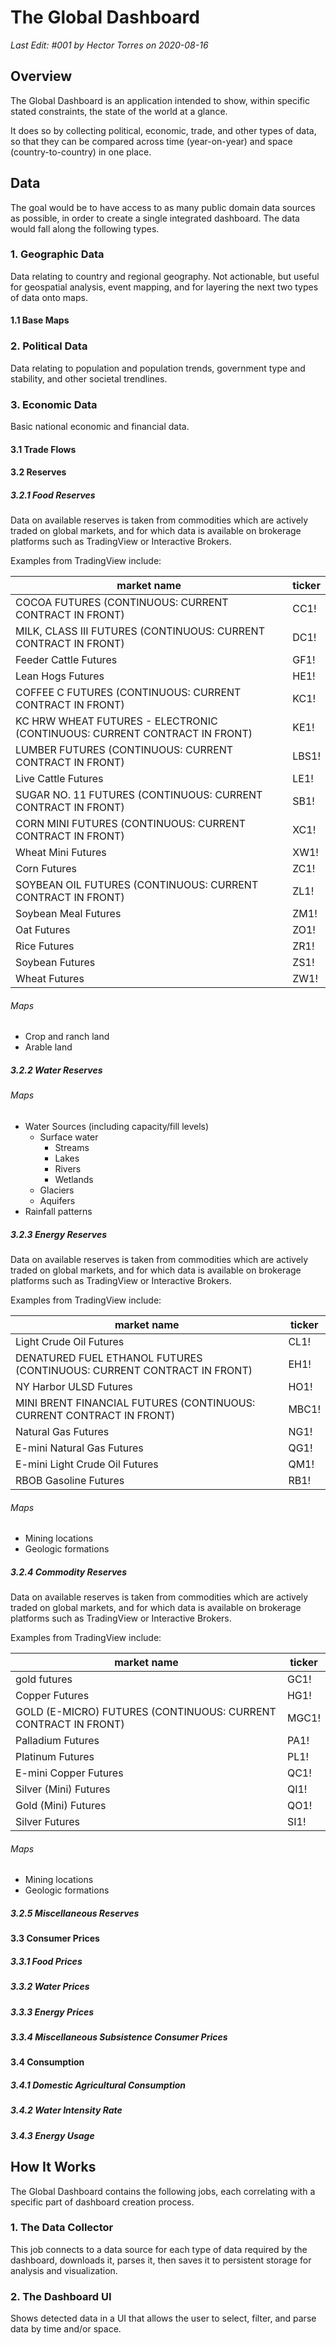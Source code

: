The Global Dashboard
===
_Last Edit: #001 by Hector Torres on 2020-08-16_

## Overview

The Global Dashboard is an application intended to show, within specific stated 
constraints, the state of the world at a glance.  

It does so by collecting political, economic, trade, and other types of data, so that 
they can be compared across time (year-on-year) and space (country-to-country) in one 
place. 

## Data
The goal would be to have access to as many public domain data sources as possible, in 
order to create a single integrated dashboard. The data would fall along the following 
types.

### 1. Geographic Data
Data relating to country and regional geography. Not actionable, but useful for geospatial 
analysis, event mapping, and for layering the next two types of data onto maps.
#### 1.1 Base Maps

### 2. Political Data
Data relating to population and population trends, government type and stability, and 
other societal trendlines. 

### 3. Economic Data
Basic national economic and financial data.

#### 3.1 Trade Flows

#### 3.2 Reserves
##### 3.2.1 Food Reserves
Data on available reserves is taken from commodities which are actively traded on global 
markets, and for which data is available on brokerage platforms such as TradingView or 
Interactive Brokers.

Examples from TradingView include:

market name | ticker
--- | ---
COCOA FUTURES (CONTINUOUS: CURRENT CONTRACT IN FRONT)	|CC1!
MILK, CLASS III FUTURES (CONTINUOUS: CURRENT CONTRACT IN FRONT)	|DC1!
Feeder Cattle Futures	|GF1!
Lean Hogs Futures	|HE1!
COFFEE C FUTURES (CONTINUOUS: CURRENT CONTRACT IN FRONT)	|KC1!
KC HRW WHEAT FUTURES - ELECTRONIC (CONTINUOUS: CURRENT CONTRACT IN FRONT)	|KE1!
LUMBER FUTURES (CONTINUOUS: CURRENT CONTRACT IN FRONT)	|LBS1!
Live Cattle Futures	|LE1!
SUGAR NO. 11 FUTURES (CONTINUOUS: CURRENT CONTRACT IN FRONT)	|SB1!
CORN MINI FUTURES (CONTINUOUS: CURRENT CONTRACT IN FRONT)	|XC1!
Wheat Mini Futures	|XW1!
Corn Futures	|ZC1!
SOYBEAN OIL FUTURES (CONTINUOUS: CURRENT CONTRACT IN FRONT)	|ZL1!
Soybean Meal Futures	|ZM1!
Oat Futures	|ZO1!
Rice Futures	|ZR1!
Soybean Futures	|ZS1!
Wheat Futures	|ZW1!

###### Maps
* Crop and ranch land
* Arable land
##### 3.2.2 Water Reserves
###### Maps
* Water Sources (including capacity/fill levels)
    * Surface water
        * Streams
        * Lakes
        * Rivers 
        * Wetlands
    * Glaciers
    * Aquifers
* Rainfall patterns
##### 3.2.3 Energy Reserves
Data on available reserves is taken from commodities which are actively traded on global 
markets, and for which data is available on brokerage platforms such as TradingView or 
Interactive Brokers.

Examples from TradingView include:

market name | ticker
--- | ---
Light Crude Oil Futures	|CL1!
DENATURED FUEL ETHANOL FUTURES (CONTINUOUS: CURRENT CONTRACT IN FRONT)	|EH1!
NY Harbor ULSD Futures	|HO1!
MINI BRENT FINANCIAL FUTURES (CONTINUOUS: CURRENT CONTRACT IN FRONT)	|MBC1!
Natural Gas Futures	|NG1!
E-mini Natural Gas Futures	|QG1!
E-mini Light Crude Oil Futures	|QM1!
RBOB Gasoline Futures	|RB1!

###### Maps
* Mining locations 
* Geologic formations

##### 3.2.4 Commodity Reserves
Data on available reserves is taken from commodities which are actively traded on global 
markets, and for which data is available on brokerage platforms such as TradingView or 
Interactive Brokers.

Examples from TradingView include:

market name | ticker
--- | ---
gold futures|GC1!|
Copper Futures	|HG1!
GOLD (E-MICRO) FUTURES (CONTINUOUS: CURRENT CONTRACT IN FRONT)	|MGC1!
Palladium Futures	|PA1!
Platinum Futures	|PL1!
E-mini Copper Futures	|QC1!
Silver (Mini) Futures	|QI1!
Gold (Mini) Futures	|QO1!
Silver Futures	|SI1!

###### Maps
* Mining locations 
* Geologic formations
##### 3.2.5 Miscellaneous Reserves

#### 3.3 Consumer Prices
##### 3.3.1 Food Prices
##### 3.3.2 Water Prices
##### 3.3.3 Energy Prices
##### 3.3.4 Miscellaneous Subsistence Consumer Prices

#### 3.4 Consumption
##### 3.4.1 Domestic Agricultural Consumption
##### 3.4.2 Water Intensity Rate
##### 3.4.3 Energy Usage

## How It Works
The Global Dashboard contains the following jobs, each correlating with a specific 
part of dashboard creation process.

### 1. The Data Collector
This job connects to a data source for each type of data required by the dashboard, 
downloads it, parses it, then saves it to persistent storage for analysis and 
visualization.

### 2. The Dashboard UI
Shows detected data in a UI that allows the user to select, filter, and parse data by 
time and/or space.